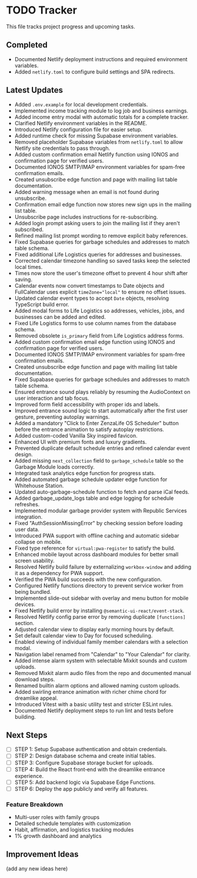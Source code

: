 # TODO Tracker

This file tracks project progress and upcoming tasks.

## Completed

- Documented Netlify deployment instructions and required environment variables.
- Added `netlify.toml` to configure build settings and SPA redirects.

## Latest Updates

- Added `.env.example` for local development credentials.
- Implemented income tracking module to log job and business earnings.
- Added income entry modal with automatic totals for a complete tracker.
- Clarified Netlify environment variables in the README.
- Introduced Netlify configuration file for easier setup.
- Added runtime check for missing Supabase environment variables.
- Removed placeholder Supabase variables from `netlify.toml` to allow Netlify
  site credentials to pass through.
- Added custom confirmation email Netlify function using IONOS and confirmation
  page for verified users.
- Documented IONOS SMTP/IMAP environment variables for spam-free confirmation emails.
- Created unsubscribe edge function and page with mailing list table documentation.
- Added warning message when an email is not found during unsubscribe.
- Confirmation email edge function now stores new sign ups in the mailing list table.
- Unsubscribe page includes instructions for re-subscribing.
- Added login prompt asking users to join the mailing list if they aren't subscribed.
- Refined mailing list prompt wording to remove explicit baby references.
- Fixed Supabase queries for garbage schedules and addresses to match table schema.
- Fixed additional Life Logistics queries for addresses and businesses.
- Corrected calendar timezone handling so saved tasks keep the selected local times.
- Times now store the user's timezone offset to prevent 4 hour shift after saving.
- Calendar events now convert timestamps to Date objects and FullCalendar uses
  explicit `timeZone="local"` to ensure no offset issues.
- Updated calendar event types to accept `Date` objects, resolving TypeScript build error.
- Added modal forms to Life Logistics so addresses, vehicles, jobs, and businesses can be added and edited.
- Fixed Life Logistics forms to use column names from the database schema.
- Removed obsolete `is_primary` field from Life Logistics address forms.
- Added custom confirmation email edge function using IONOS and confirmation
  page for verified users.
- Documented IONOS SMTP/IMAP environment variables for spam-free confirmation emails.
- Created unsubscribe edge function and page with mailing list table documentation.
- Fixed Supabase queries for garbage schedules and addresses to match table schema.
- Ensured entrance sound plays reliably by resuming the AudioContext on user interaction and tab focus.
- Improved form field accessibility with proper ids and labels.
- Improved entrance sound logic to start automatically after the first user gesture, preventing autoplay warnings.
- Added a mandatory "Click to Enter ZenzaLife OS Scheduler" button before the entrance animation to satisfy autoplay restrictions.
- Added custom-coded Vanilla Sky inspired favicon.
- Enhanced UI with premium fonts and luxury gradients.
- Prevented duplicate default schedule entries and refined calendar event design.
- Added missing `next_collection` field to `garbage_schedule` table so the Garbage Module loads correctly.
- Integrated task analytics edge function for progress stats.
- Added automated garbage schedule updater edge function for Whitehouse Station.
- Updated auto-garbage-schedule function to fetch and parse iCal feeds.
- Added garbage_update_logs table and edge logging for schedule refreshes.
- Implemented modular garbage provider system with Republic Services integration.
- Fixed "AuthSessionMissingError" by checking session before loading user data.
- Introduced PWA support with offline caching and automatic sidebar collapse on mobile.
- Fixed type reference for `virtual:pwa-register` to satisfy the build.
- Enhanced mobile layout across dashboard modules for better small screen usability.
- Resolved Netlify build failure by externalizing `workbox-window` and adding it as a dependency for PWA support.
- Verified the PWA build succeeds with the new configuration.
- Configured Netlify functions directory to prevent service worker from being bundled.
- Implemented slide-out sidebar with overlay and menu button for mobile devices.
- Fixed Netlify build error by installing `@semantic-ui-react/event-stack`.
- Resolved Netlify config parse error by removing duplicate `[functions]` section.
- Adjusted calendar view to display early morning hours by default.
- Set default calendar view to Day for focused scheduling.
- Enabled viewing of individual family member calendars with a selection modal.
- Navigation label renamed from "Calendar" to "Your Calendar" for clarity.
- Added intense alarm system with selectable Mixkit sounds and custom uploads.
- Removed Mixkit alarm audio files from the repo and documented manual download steps.
- Renamed builtin alarm options and allowed naming custom uploads.
- Added swirling entrance animation with richer chime chord for dreamlike appeal.
- Introduced Vitest with a basic utility test and stricter ESLint rules.
- Documented Netlify deployment steps to run lint and tests before building.

## Next Steps

- [ ] STEP 1: Setup Supabase authentication and obtain credentials.
- [ ] STEP 2: Design database schema and create initial tables.
- [ ] STEP 3: Configure Supabase storage bucket for uploads.
- [ ] STEP 4: Build the React front‑end with the dreamlike entrance experience.
- [ ] STEP 5: Add backend logic via Supabase Edge Functions.
- [ ] STEP 6: Deploy the app publicly and verify all features.

### Feature Breakdown

- Multi-user roles with family groups
- Detailed schedule templates with customization
- Habit, affirmation, and logistics tracking modules
- 1% growth dashboard and analytics

## Improvement Ideas

(add any new ideas here)

